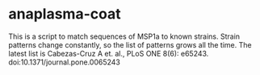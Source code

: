 # anaplasma-coat
This is a script to match sequences of MSP1a to known strains. Strain patterns change constantly, so the list of patterns grows all the time. The latest list is Cabezas-Cruz A et. al., PLoS ONE 8(6): e65243. doi:10.1371/journal.pone.0065243
